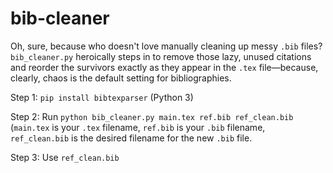 # bib-cleaner
Oh, sure, because who doesn't love manually cleaning up messy `.bib` files? `bib_cleaner.py` heroically steps in to remove those lazy, unused citations and reorder the survivors exactly as they appear in the `.tex` file—because, clearly, chaos is the default setting for bibliographies.

Step 1: `pip install bibtexparser` (Python 3)

Step 2: Run `python bib_cleaner.py main.tex ref.bib ref_clean.bib` 
(`main.tex` is your `.tex` filename, `ref.bib` is your `.bib` filename, `ref_clean.bib` is the desired filename for the new `.bib` file.

Step 3: Use `ref_clean.bib`
